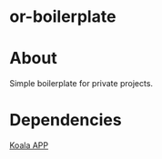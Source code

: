 or-boilerplate
==============

# About
Simple boilerplate for private projects.

# Dependencies
[Koala APP](http://koala-app.com/)
